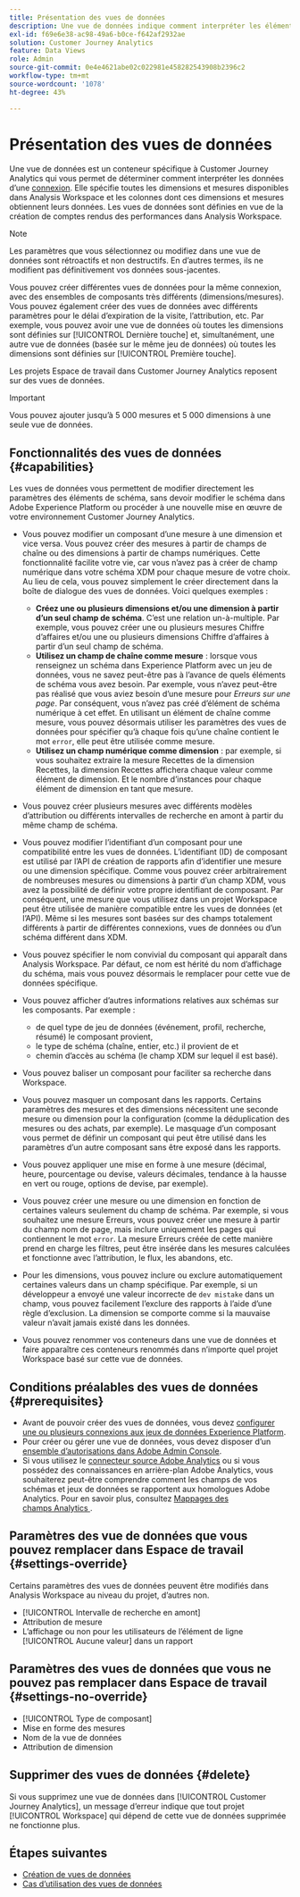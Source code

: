 ```yaml
---
title: Présentation des vues de données
description: Une vue de données indique comment interpréter les éléments des données de la connexion du Customer Journey Analytics, tels que les mesures, les dimensions, les sessions, etc.
exl-id: f69e6e38-ac98-49a6-b0ce-f642af2932ae
solution: Customer Journey Analytics
feature: Data Views
role: Admin
source-git-commit: 0e4e4621abe02c022981e458282543908b2396c2
workflow-type: tm+mt
source-wordcount: '1078'
ht-degree: 43%

---
```


# Présentation des vues de données

Une vue de données est un conteneur spécifique à Customer Journey Analytics qui vous permet de déterminer comment interpréter les données d’une [connexion](/help/connections/create-connection.md). Elle spécifie toutes les dimensions et mesures disponibles dans Analysis Workspace et les colonnes dont ces dimensions et mesures obtiennent leurs données. Les vues de données sont définies en vue de la création de comptes rendus des performances dans Analysis Workspace.

>[!NOTE]
>
>Les paramètres que vous sélectionnez ou modifiez dans une vue de données sont rétroactifs et non destructifs. En d’autres termes, ils ne modifient pas définitivement vos données sous-jacentes.

Vous pouvez créer différentes vues de données pour la même connexion, avec des ensembles de composants très différents (dimensions/mesures). Vous pouvez également créer des vues de données avec différents paramètres pour le délai d’expiration de la visite, l’attribution, etc. Par exemple, vous pouvez avoir une vue de données où toutes les dimensions sont définies sur [!UICONTROL Dernière touche] et, simultanément, une autre vue de données (basée sur le même jeu de données) où toutes les dimensions sont définies sur [!UICONTROL Première touche].

Les projets Espace de travail dans Customer Journey Analytics reposent sur des vues de données.

>[!IMPORTANT]
>
>Vous pouvez ajouter jusqu’à 5 000 mesures et 5 000 dimensions à une seule vue de données.

## Fonctionnalités des vues de données {#capabilities}

Les vues de données vous permettent de modifier directement les paramètres des éléments de schéma, sans devoir modifier le schéma dans Adobe Experience Platform ou procéder à une nouvelle mise en œuvre de votre environnement Customer Journey Analytics.

* Vous pouvez modifier un composant d’une mesure à une dimension et vice versa. Vous pouvez créer des mesures à partir de champs de chaîne ou des dimensions à partir de champs numériques. Cette fonctionnalité facilite votre vie, car vous n’avez pas à créer de champ numérique dans votre schéma XDM pour chaque mesure de votre choix. Au lieu de cela, vous pouvez simplement le créer directement dans la boîte de dialogue des vues de données. Voici quelques exemples :
   * **Créez une ou plusieurs dimensions et/ou une dimension à partir dʼun seul champ de schéma**. Cʼest une relation un-à-multiple. Par exemple, vous pouvez créer une ou plusieurs mesures Chiffre dʼaffaires et/ou une ou plusieurs dimensions Chiffre dʼaffaires à partir dʼun seul champ de schéma.
   * **Utilisez un champ de chaîne comme mesure** : lorsque vous renseignez un schéma dans Experience Platform avec un jeu de données, vous ne savez peut-être pas à lʼavance de quels éléments de schéma vous avez besoin. Par exemple, vous n’avez peut-être pas réalisé que vous aviez besoin d’une mesure pour *Erreurs sur une page*. Par conséquent, vous nʼavez pas créé dʼélément de schéma numérique à cet effet. En utilisant un élément de chaîne comme mesure, vous pouvez désormais utiliser les paramètres des vues de données pour spécifier qu’à chaque fois qu’une chaîne contient le mot `error`, elle peut être utilisée comme mesure.
   * **Utilisez un champ numérique comme dimension** : par exemple, si vous souhaitez extraire la mesure Recettes de la dimension Recettes, la dimension Recettes affichera chaque valeur comme élément de dimension. Et le nombre d’instances pour chaque élément de dimension en tant que mesure.

* Vous pouvez créer plusieurs mesures avec différents modèles d’attribution ou différents intervalles de recherche en amont à partir du même champ de schéma.

* Vous pouvez modifier l’identifiant d’un composant pour une compatibilité entre les vues de données. Lʼidentifiant (ID) de composant est utilisé par lʼAPI de création de rapports afin dʼidentifier une mesure ou une dimension spécifique. Comme vous pouvez créer arbitrairement de nombreuses mesures ou dimensions à partir d’un champ XDM, vous avez la possibilité de définir votre propre identifiant de composant. Par conséquent, une mesure que vous utilisez dans un projet Workspace peut être utilisée de manière compatible entre les vues de données (et l’API). Même si les mesures sont basées sur des champs totalement différents à partir de différentes connexions, vues de données ou d’un schéma différent dans XDM.

* Vous pouvez spécifier le nom convivial du composant qui apparaît dans Analysis Workspace. Par défaut, ce nom est hérité du nom dʼaffichage du schéma, mais vous pouvez désormais le remplacer pour cette vue de données spécifique.

* Vous pouvez afficher d’autres informations relatives aux schémas sur les composants. Par exemple :

   * de quel type de jeu de données (événement, profil, recherche, résumé) le composant provient,
   * le type de schéma (chaîne, entier, etc.) il provient de et
   * chemin d’accès au schéma (le champ XDM sur lequel il est basé).

* Vous pouvez baliser un composant pour faciliter sa recherche dans Workspace.

* Vous pouvez masquer un composant dans les rapports. Certains paramètres des mesures et des dimensions nécessitent une seconde mesure ou dimension pour la configuration (comme la déduplication des mesures ou des achats, par exemple). Le masquage d’un composant vous permet de définir un composant qui peut être utilisé dans les paramètres d’un autre composant sans être exposé dans les rapports.

* Vous pouvez appliquer une mise en forme à une mesure (décimal, heure, pourcentage ou devise, valeurs décimales, tendance à la hausse en vert ou rouge, options de devise, par exemple).

* Vous pouvez créer une mesure ou une dimension en fonction de certaines valeurs seulement du champ de schéma. Par exemple, si vous souhaitez une mesure Erreurs, vous pouvez créer une mesure à partir du champ nom de page, mais inclure uniquement les pages qui contiennent le mot `error`. La mesure Erreurs créée de cette manière prend en charge les filtres, peut être insérée dans les mesures calculées et fonctionne avec l’attribution, le flux, les abandons, etc.

* Pour les dimensions, vous pouvez inclure ou exclure automatiquement certaines valeurs dans un champ spécifique. Par exemple, si un développeur a envoyé une valeur incorrecte de `dev mistake` dans un champ, vous pouvez facilement l’exclure des rapports à l’aide d’une règle d’exclusion. La dimension se comporte comme si la mauvaise valeur n’avait jamais existé dans les données.

* Vous pouvez renommer vos conteneurs dans une vue de données et faire apparaître ces conteneurs renommés dans n’importe quel projet Workspace basé sur cette vue de données.

## Conditions préalables des vues de données {#prerequisites}

* Avant de pouvoir créer des vues de données, vous devez [configurer une ou plusieurs connexions aux jeux de données Experience Platform](/help/connections/create-connection.md).
* Pour créer ou gérer une vue de données, vous devez disposer dʼun [ensemble dʼautorisations dans Adobe Admin Console](https://experienceleague.adobe.com/en/docs/analytics-platform/using/cja-overview/cja-overview).
* Si vous utilisez le [connecteur source Adobe Analytics](/help/data-ingestion/analytics.md) ou si vous possédez des connaissances en arrière-plan Adobe Analytics, vous souhaiterez peut-être comprendre comment les champs de vos schémas et jeux de données se rapportent aux homologues Adobe Analytics. Pour en savoir plus, consultez [Mappages des champs Analytics ](https://experienceleague.adobe.com/en/docs/experience-platform/sources/connectors/adobe-applications/mapping/analytics).

## Paramètres des vue de données que vous pouvez remplacer dans Espace de travail {#settings-override}

Certains paramètres des vues de données peuvent être modifiés dans Analysis Workspace au niveau du projet, dʼautres non.

* [!UICONTROL Intervalle de recherche en amont]
* Attribution de mesure
* Lʼaffichage ou non pour les utilisateurs de lʼélément de ligne [!UICONTROL Aucune valeur] dans un rapport

## Paramètres des vues de données que vous ne pouvez pas remplacer dans Espace de travail {#settings-no-override}

* [!UICONTROL Type de composant]
* Mise en forme des mesures
* Nom de la vue de données
* Attribution de dimension

## Supprimer des vues de données {#delete}

Si vous supprimez une vue de données dans [!UICONTROL Customer Journey Analytics], un message d’erreur indique que tout projet [!UICONTROL Workspace] qui dépend de cette vue de données supprimée ne fonctionne plus.

## Étapes suivantes

* [Création de vues de données](/help/data-views/create-dataview.md)
* [Cas dʼutilisation des vues de données](/help/use-cases/data-views/data-views-usecases.md)

